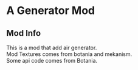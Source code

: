 # A Generator Mod

Mod Info
--------
This is a mod that add air generator.\
Mod Textures comes from botania and mekanism.\
Some api code comes from Botania.

